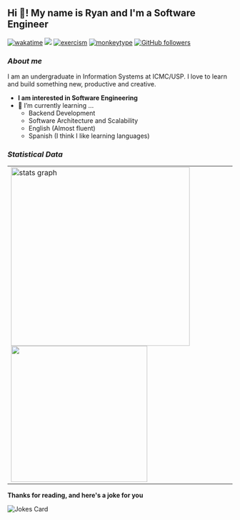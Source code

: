 ## Hi 👋! My name is Ryan and I'm a Software Engineer

[![wakatime](https://wakatime.com/badge/user/ed84c523-3e63-43f7-b210-066a9dd37830.svg)](https://wakatime.com/@ed84c523-3e63-43f7-b210-066a9dd37830)
[<img src="https://img.shields.io/static/v1?message=LinkedIn&logo=linkedin&label=&color=0077B5&logoColor=white&labelColor=&style=for-the-badge)">](https://www.linkedin.com/in/ryan25)
[![exercism](https://img.shields.io/badge/Exercism-logo?style=flat&logo=exercism&logoColor=white&color=%23009CAB)](https://exercism.org/profiles/Ryrden)
[![monkeytype](https://img.shields.io/badge/Monkeytype-E2B714.svg?style=flat&logo=Monkeytype&logoColor=black)](https://monkeytype.com/profile/ryrden25)
[![GitHub followers](https://img.shields.io/github/followers/ryrden.svg?style=social&label=Follow)](https://github.com/ryrden?tab=followers)

### ***About me***

I am an undergraduate in Information Systems at ICMC/USP. I love to learn and build something new, productive and creative.

* **I am interested in Software Engineering**
* 🌱 I’m currently learning ...
  * Backend Development
  * Software Architecture and Scalability
  * English (Almost fluent)
  * Spanish (I think I like learning languages)

<!-- ### ***Some technologies that I know***

<p>
    <img src="https://cdn.jsdelivr.net/gh/devicons/devicon/icons/react/react-original.svg" height="30" width="42" alt="react logo"/>
    <img src="https://cdn.jsdelivr.net/gh/devicons/devicon/icons/nodejs/nodejs-original.svg" height="30" width="42" alt="node js logo"/>
    <img src="https://cdn.jsdelivr.net/gh/devicons/devicon/icons/typescript/typescript-original.svg" height="30" width="42" alt="typescript logo"/>
    <img src="https://cdn.jsdelivr.net/gh/devicons/devicon/icons/go/go-original-wordmark.svg" height="30" width="42" alt="go logo"/>
    <img src="https://cdn.jsdelivr.net/gh/devicons/devicon/icons/python/python-original.svg" height="30" width="42" alt="python logo"/>
    <img src="https://cdn.jsdelivr.net/gh/devicons/devicon/icons/jupyter/jupyter-original.svg" height="30" width="42" alt="jupyter logo"/>
    <img src="https://cdn.jsdelivr.net/gh/devicons/devicon/icons/c/c-original.svg" height="30" width="42" alt="c logo"/>
    <img src="https://cdn.jsdelivr.net/gh/devicons/devicon/icons/cplusplus/cplusplus-original.svg" height="30" width="42" alt="c++ logo"/>
    <img src="https://cdn.jsdelivr.net/gh/devicons/devicon/icons/java/java-original.svg" height="30" width="42" alt="java logo"/>
    <img src="https://cdn.jsdelivr.net/gh/devicons/devicon/icons/postgresql/postgresql-original.svg" height="30" width="42" alt="postgresql logo"/>
    <img src="https://cdn.jsdelivr.net/gh/devicons/devicon/icons/mongodb/mongodb-original.svg" height="30" width="42" alt="mongodb logo"/>
    <img src="https://cdn.jsdelivr.net/gh/devicons/devicon/icons/redis/redis-original.svg" height="30" width="42" alt="redis logo"/>
    <img src="https://cdn.jsdelivr.net/gh/devicons/devicon/icons/docker/docker-original.svg" height="30" width="42" alt="docker logo"/>
    <img src="https://cdn.jsdelivr.net/gh/devicons/devicon/icons/nginx/nginx-original.svg" height="30" width="42" alt="nginx logo"/>
    <img src="https://cdn.jsdelivr.net/gh/devicons/devicon/icons/git/git-original.svg" height="30" width="42" alt="git logo"/>
</p>

### ***PC Configuration***

![Acer Laptop](https://img.shields.io/badge/acer%20Aspire%205-83B81A?style=for-the-badge&logo=acer&logoColor=white) [![Windows 10](https://img.shields.io/badge/Windows-0078D6?style=for-the-badge&logo=windows&logoColor=white)](https://www.microsoft.com/en-us/windows)

![CPU](https://img.shields.io/badge/CPU-Ryzen%207%205700U-0078D6?style=for-the-badge) ![GPU](https://img.shields.io/badge/GPU-AMD%20Radeon%20Graphics-0078D6?style=for-the-badge) ![RAM](https://img.shields.io/badge/RAM-20GB-0078D6?style=for-the-badge) ![SSD](https://img.shields.io/badge/SSD-1TB-0078D6?style=for-the-badge) -->

### ***Statistical Data***

<table align="center">
		<tr>
			<td>
				<span>
					<img src="https://github-readme-stats.vercel.app/api?hide_title=false&hide_rank=false&show_icons=true&include_all_commits=true&count_private=true&disable_animations=false&theme=radical&locale=en&hide_border=true&username=Ryrden"
							alt="stats graph" width="400vw" />
       <!--    <img src="https://github-readme-stats.vercel.app/api/top-langs/?username=ryrden&theme=dark&locale=en&layout=compact&hide=javascript,php,html,css,assembly,ejs,TeX,Hack,powershell,c,vue" width="305vw"/> -->
					<img src="http://github-profile-summary-cards.vercel.app/api/cards/most-commit-language?username=ryrden&theme=radical&exclude=SCSS,Haskell,Java,javaScript,PHP,html,PLpgSQL,Vue,Nix" width="305vw" />
				</span>
			</td>
		</tr>
</table>

**Thanks for reading, and here's a joke for you**

<img src="https://readme-jokes.vercel.app/api" alt="Jokes Card" />
